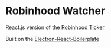 # Robinhood Watcher

React.js version of the [Robinhood Ticker](https://github.com/peniqliotuv/robinhood-ticker)

Built on the [Electron-React-Boilerplate](https://github.com/electron-react-boilerplate/electron-react-boilerplate)